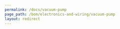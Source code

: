 ```yaml
---
permalink: /docs/vacuum-pump
page_path: /bom/electronics-and-wiring/vacuum-pump
layout: redirect
---
```


